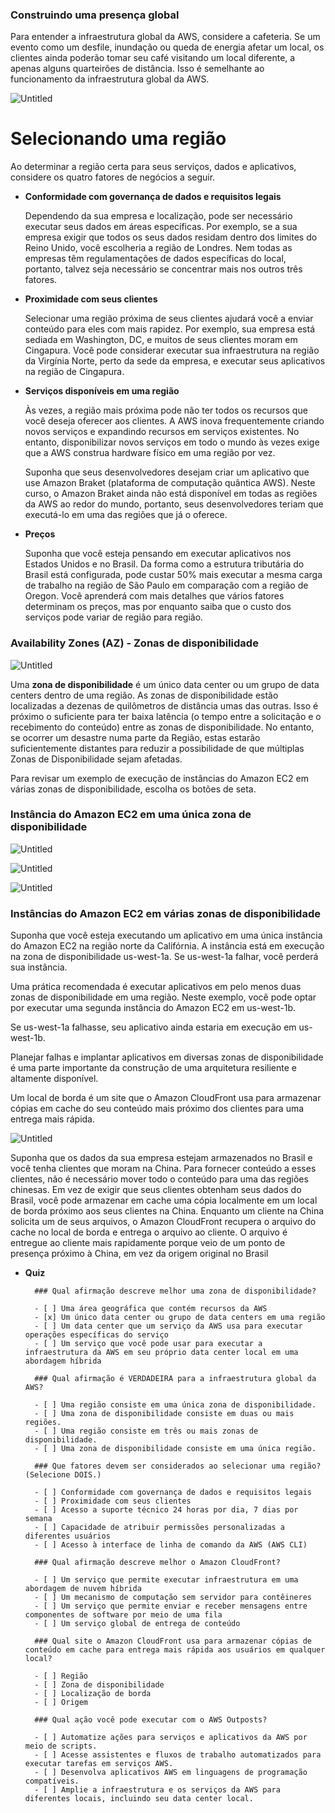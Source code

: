 ### **Construindo uma presença global**

Para entender a infraestrutura global da AWS, considere a cafeteria. Se um evento como um desfile, inundação ou queda de energia afetar um local, os clientes ainda poderão tomar seu café visitando um local diferente, a apenas alguns quarteirões de distância. Isso é semelhante ao funcionamento da infraestrutura global da AWS.

![Untitled](https://prod-files-secure.s3.us-west-2.amazonaws.com/47376a39-d87f-4b7b-93b7-05fb8e63658e/b797fd36-9645-4929-a27e-0bd51e728d17/Untitled.png)

# **Selecionando uma região**

Ao determinar a região certa para seus serviços, dados e aplicativos, considere os quatro fatores de negócios a seguir.

- **Conformidade com governança de dados e requisitos legais**
    
    Dependendo da sua empresa e localização, pode ser necessário executar seus dados em áreas específicas. Por exemplo, se a sua empresa exigir que todos os seus dados residam dentro dos limites do Reino Unido, você escolheria a região de Londres. Nem todas as empresas têm regulamentações de dados específicas do local, portanto, talvez seja necessário se concentrar mais nos outros três fatores.
    
- **Proximidade com seus clientes**
    
    Selecionar uma região próxima de seus clientes ajudará você a enviar conteúdo para eles com mais rapidez. Por exemplo, sua empresa está sediada em Washington, DC, e muitos de seus clientes moram em Cingapura. Você pode considerar executar sua infraestrutura na região da Virgínia Norte, perto da sede da empresa, e executar seus aplicativos na região de Cingapura.
    
- **Serviços disponíveis em uma região**
    
    Às vezes, a região mais próxima pode não ter todos os recursos que você deseja oferecer aos clientes. A AWS inova frequentemente criando novos serviços e expandindo recursos em serviços existentes. No entanto, disponibilizar novos serviços em todo o mundo às vezes exige que a AWS construa hardware físico em uma região por vez.
    
    Suponha que seus desenvolvedores desejam criar um aplicativo que use Amazon Braket (plataforma de computação quântica AWS). Neste curso, o Amazon Braket ainda não está disponível em todas as regiões da AWS ao redor do mundo, portanto, seus desenvolvedores teriam que executá-lo em uma das regiões que já o oferece.
    
- **Preços**
    
    Suponha que você esteja pensando em executar aplicativos nos Estados Unidos e no Brasil. Da forma como a estrutura tributária do Brasil está configurada, pode custar 50% mais executar a mesma carga de trabalho na região de São Paulo em comparação com a região de Oregon. Você aprenderá com mais detalhes que vários fatores determinam os preços, mas por enquanto saiba que o custo dos serviços pode variar de região para região.
    

### **Availability Zones (AZ) -** Zonas de disponibilidade

![Untitled](https://prod-files-secure.s3.us-west-2.amazonaws.com/47376a39-d87f-4b7b-93b7-05fb8e63658e/dba450cc-1c20-45c8-8306-d857b12640d7/Untitled.png)

Uma **zona de disponibilidade** é um único data center ou um grupo de data centers dentro de uma região. As zonas de disponibilidade estão localizadas a dezenas de quilômetros de distância umas das outras. Isso é próximo o suficiente para ter baixa latência (o tempo entre a solicitação e o recebimento do conteúdo) entre as zonas de disponibilidade. No entanto, se ocorrer um desastre numa parte da Região, estas estarão suficientemente distantes para reduzir a possibilidade de que múltiplas Zonas de Disponibilidade sejam afetadas.

Para revisar um exemplo de execução de instâncias do Amazon EC2 em várias zonas de disponibilidade, escolha os botões de seta.

### **Instância do Amazon EC2 em uma única zona de disponibilidade**

![Untitled](https://prod-files-secure.s3.us-west-2.amazonaws.com/47376a39-d87f-4b7b-93b7-05fb8e63658e/816c6ed1-59e1-409f-8daa-12c849e22f22/Untitled.png)

![Untitled](https://prod-files-secure.s3.us-west-2.amazonaws.com/47376a39-d87f-4b7b-93b7-05fb8e63658e/5ced7ce9-1134-48ba-98fe-a738784df230/Untitled.png)

![Untitled](https://prod-files-secure.s3.us-west-2.amazonaws.com/47376a39-d87f-4b7b-93b7-05fb8e63658e/50f7084e-7749-48d3-a57a-c4c063c81711/Untitled.png)

### **Instâncias do Amazon EC2 em várias zonas de disponibilidade**

Suponha que você esteja executando um aplicativo em uma única instância do Amazon EC2 na região norte da Califórnia. A instância está em execução na zona de disponibilidade us-west-1a. Se us-west-1a falhar, você perderá sua instância.

Uma prática recomendada é executar aplicativos em pelo menos duas zonas de disponibilidade em uma região. Neste exemplo, você pode optar por executar uma segunda instância do Amazon EC2 em us-west-1b.

Se us-west-1a falhasse, seu aplicativo ainda estaria em execução em us-west-1b.

Planejar falhas e implantar aplicativos em diversas zonas de disponibilidade é uma parte importante da construção de uma arquitetura resiliente e altamente disponível.

Um local de borda é um site que o Amazon CloudFront usa para armazenar cópias em cache do seu conteúdo mais próximo dos clientes para uma entrega mais rápida.

![Untitled](https://prod-files-secure.s3.us-west-2.amazonaws.com/47376a39-d87f-4b7b-93b7-05fb8e63658e/ad932aad-e333-45b5-8b23-d8dc6b9d5570/Untitled.png)

Suponha que os dados da sua empresa estejam armazenados no Brasil e você tenha clientes que moram na China. Para fornecer conteúdo a esses clientes, não é necessário mover todo o conteúdo para uma das regiões chinesas. Em vez de exigir que seus clientes obtenham seus dados do Brasil, você pode armazenar em cache uma cópia localmente em um local de borda próximo aos seus clientes na China. Enquanto um cliente na China solicita um de seus arquivos, o Amazon CloudFront recupera o arquivo do cache no local de borda e entrega o arquivo ao cliente. O arquivo é entregue ao cliente mais rapidamente porque veio de um ponto de presença próximo à China, em vez da origem original no Brasil

- **Quiz**
        
        ### Qual afirmação descreve melhor uma zona de disponibilidade?
        
        - [ ] Uma área geográfica que contém recursos da AWS
        - [x] Um único data center ou grupo de data centers em uma região
        - [ ] Um data center que um serviço da AWS usa para executar operações específicas do serviço
        - [ ] Um serviço que você pode usar para executar a infraestrutura da AWS em seu próprio data center local em uma abordagem híbrida
        
        ### Qual afirmação é VERDADEIRA para a infraestrutura global da AWS?
        
        - [ ] Uma região consiste em uma única zona de disponibilidade.
        - [ ] Uma zona de disponibilidade consiste em duas ou mais regiões.
        - [ ] Uma região consiste em três ou mais zonas de disponibilidade.
        - [ ] Uma zona de disponibilidade consiste em uma única região.
        
        ### Que fatores devem ser considerados ao selecionar uma região? (Selecione DOIS.)
        
        - [ ] Conformidade com governança de dados e requisitos legais
        - [ ] Proximidade com seus clientes
        - [ ] Acesso a suporte técnico 24 horas por dia, 7 dias por semana
        - [ ] Capacidade de atribuir permissões personalizadas a diferentes usuários
        - [ ] Acesso à interface de linha de comando da AWS (AWS CLI)
        
        ### Qual afirmação descreve melhor o Amazon CloudFront?
        
        - [ ] Um serviço que permite executar infraestrutura em uma abordagem de nuvem híbrida
        - [ ] Um mecanismo de computação sem servidor para contêineres
        - [ ] Um serviço que permite enviar e receber mensagens entre componentes de software por meio de uma fila
        - [ ] Um serviço global de entrega de conteúdo
        
        ### Qual site o Amazon CloudFront usa para armazenar cópias de conteúdo em cache para entrega mais rápida aos usuários em qualquer local?
        
        - [ ] Região
        - [ ] Zona de disponibilidade
        - [ ] Localização de borda
        - [ ] Origem
        
        ### Qual ação você pode executar com o AWS Outposts?
        
        - [ ] Automatize ações para serviços e aplicativos da AWS por meio de scripts.
        - [ ] Acesse assistentes e fluxos de trabalho automatizados para executar tarefas em serviços AWS.
        - [ ] Desenvolva aplicativos AWS em linguagens de programação compatíveis.
        - [ ] Amplie a infraestrutura e os serviços da AWS para diferentes locais, incluindo seu data center local.